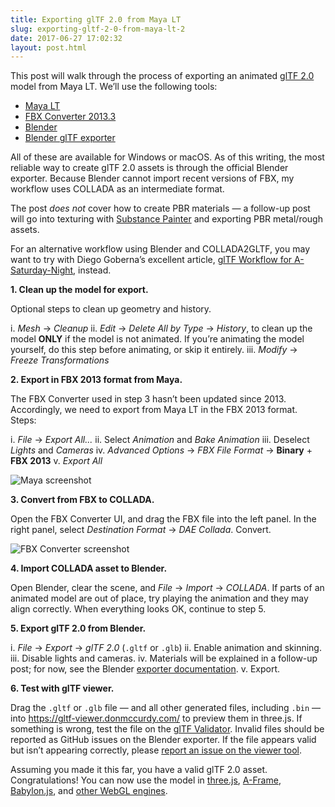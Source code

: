 ```yaml
---
title: Exporting glTF 2.0 from Maya LT
slug: exporting-gltf-2-0-from-maya-lt-2
date: 2017-06-27 17:02:32
layout: post.html
---
```


This post will walk through the process of exporting an animated [glTF 2.0](https://www.khronos.org/news/press/khronos-releases-gltf-2.0-specification) model from Maya LT. We’ll use the following tools:

* [Maya LT](https://www.autodesk.com/products/maya-lt/overview)
* [FBX Converter 2013.3](http://usa.autodesk.com/adsk/servlet/pc/item?siteID=123112&id=22694909)
* [Blender](https://www.blender.org/)
* [Blender glTF exporter](https://github.com/KhronosGroup/glTF-Blender-Exporter/)

All of these are available for Windows or macOS. As of this writing, the most reliable way to create glTF 2.0 assets is through the official Blender exporter. Because Blender cannot import recent versions of FBX, my workflow uses COLLADA as an intermediate format.

The post _does not_ cover how to create PBR materials — a follow-up post will go into texturing with [Substance Painter](https://www.allegorithmic.com/products/substance-painter) and exporting PBR metal/rough assets.

For an alternative workflow using Blender and COLLADA2GLTF, you may want to try with Diego Goberna’s excellent article, [glTF Workflow for A-Saturday-Night](https://blog.mozvr.com/a-saturday-night-gltf-workflow/), instead.

**1. Clean up the model for export.**

Optional steps to clean up geometry and history.

i. *Mesh* → *Cleanup*
ii. *Edit* → *Delete All by Type* → *History*, to clean up the model **ONLY** if the model is not animated. If you’re animating the model yourself, do this step before animating, or skip it entirely.
iii. *Modify* → *Freeze Transformations*

**2. Export in FBX 2013 format from Maya.**

The FBX Converter used in step 3 hasn’t been updated since 2013. Accordingly, we need to export from Maya LT in the FBX 2013 format. Steps:

i. *File* → *Export All...*
ii. Select *Animation* and *Bake Animation*
iii. Deselect *Lights* and *Cameras*
iv. *Advanced Options* → *FBX File Format* → **Binary** + **FBX 2013**
v. *Export All*

![Maya screenshot](/assets/images/2017/06/maya_export_2.png)

**3. Convert from FBX to COLLADA.**

Open the FBX Converter UI, and drag the FBX file into the left panel. In the right panel, select *Destination Format* → *DAE Collada*. Convert.

![FBX Converter screenshot](/assets/images/2017/06/fbx_converter.png)

**4. Import COLLADA asset to Blender.**

Open Blender, clear the scene, and *File* → *Import* → *COLLADA*. If parts of an animated model are out of place, try playing the animation and they may align correctly. When everything looks OK, continue to step 5.

**5. Export glTF 2.0 from Blender.**

i. *File* → *Export* → *glTF 2.0* (`.gltf` or `.glb`)
ii. Enable animation and skinning.
iii. Disable lights and cameras.
iv. Materials will be explained in a follow-up post; for now, see the Blender [exporter documentation](https://github.com/KhronosGroup/glTF-Blender-Exporter/blob/master/docs/user.md).
v. Export.

**6. Test with glTF viewer.**

Drag the `.gltf` or `.glb` file — and all other generated files, including `.bin` — into https://gltf-viewer.donmccurdy.com/ to preview them in three.js. If something is wrong, test the file on the [glTF Validator](http://github.khronos.org/glTF-Validator/). Invalid files should be reported as GitHub issues on the Blender exporter. If the file appears valid but isn’t appearing correctly, please [report an issue on the viewer tool](https://github.com/donmccurdy/three-gltf-viewer/issues/new).

Assuming you made it this far, you have a valid glTF 2.0 asset. Congratulations! You can now use the model in [three.js](https://threejs.org/docs/#examples/loaders/GLTF2Loader), [A-Frame](https://aframe.io/docs/0.5.0/components/gltf-model.html), [Babylon.js](https://github.com/BabylonJS/Babylon.js/tree/master/loaders/src/glTF), and [other WebGL engines](https://github.com/KhronosGroup/glTF#loaders-and-viewers).
